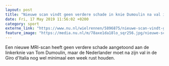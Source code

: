 ```yaml
---
layout: post
title: "Nieuwe scan vindt geen verdere schade in knie Dumoulin na val in Giro"
date: Fri, 17 May 2019 11:56:02 +0200
category: sport
externe_link: "https://www.nu.nl/wielrennen/5896875/nieuwe-scan-vindt-geen-verdere-schade-in-knie-dumoulin-na-val-in-giro.html"
feature_image: "https://media.nu.nl/m/78axe1da18lo_sqr256.jpg/nieuwe-scan-vindt-geen-verdere-schade-in-knie-dumoulin-na-val-in-giro.jpg"
---
```


Een nieuwe MRI-scan heeft geen verdere schade aangetoond aan de linkerknie van Tom Dumoulin, maar de Nederlander moet na zijn val in de Giro d'Italia nog wel minimaal een week rust houden.
